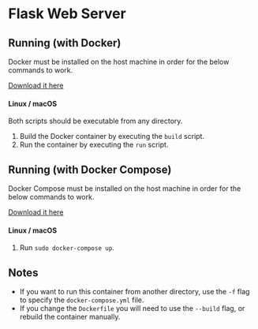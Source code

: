 # Flask Web Server

## Running (with Docker)

Docker must be installed on the host machine in order for the below commands to work.

[Download it here](https://docs.docker.com/)

#### Linux / macOS

Both scripts should be executable from any directory.

1. Build the Docker container by executing the `build` script.
2. Run the container by executing the `run` script.

## Running (with Docker Compose)

Docker Compose must be installed on the host machine in order for the below commands to work.

[Download it here](https://docs.docker.com/compose/install/)

#### Linux / macOS

1. Run `sudo docker-compose up`.

## Notes

- If you want to run this container from another directory, use the `-f` flag to specify the `docker-compose.yml` file.
- If you change the `Dockerfile` you will need to use the `--build` flag, or rebuild the container manually.
